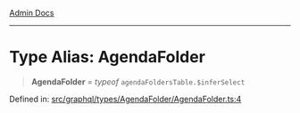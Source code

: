 [Admin Docs](/)

***

# Type Alias: AgendaFolder

> **AgendaFolder** = *typeof* `agendaFoldersTable.$inferSelect`

Defined in: [src/graphql/types/AgendaFolder/AgendaFolder.ts:4](https://github.com/PurnenduMIshra129th/talawa-api/blob/dd95e2d2302936a5436289a9e626f7f4e2b14e02/src/graphql/types/AgendaFolder/AgendaFolder.ts#L4)
